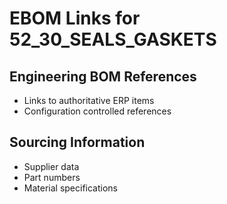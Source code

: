 # EBOM Links for 52_30_SEALS_GASKETS

## Engineering BOM References
- Links to authoritative ERP items
- Configuration controlled references

## Sourcing Information
- Supplier data
- Part numbers
- Material specifications

